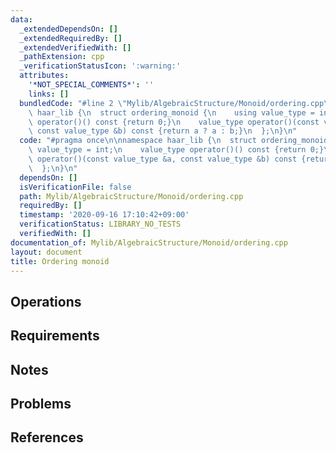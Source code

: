 ```yaml
---
data:
  _extendedDependsOn: []
  _extendedRequiredBy: []
  _extendedVerifiedWith: []
  _pathExtension: cpp
  _verificationStatusIcon: ':warning:'
  attributes:
    '*NOT_SPECIAL_COMMENTS*': ''
    links: []
  bundledCode: "#line 2 \"Mylib/AlgebraicStructure/Monoid/ordering.cpp\"\n\nnamespace\
    \ haar_lib {\n  struct ordering_monoid {\n    using value_type = int;\n    value_type\
    \ operator()() const {return 0;}\n    value_type operator()(const value_type &a,\
    \ const value_type &b) const {return a ? a : b;}\n  };\n}\n"
  code: "#pragma once\n\nnamespace haar_lib {\n  struct ordering_monoid {\n    using\
    \ value_type = int;\n    value_type operator()() const {return 0;}\n    value_type\
    \ operator()(const value_type &a, const value_type &b) const {return a ? a : b;}\n\
    \  };\n}\n"
  dependsOn: []
  isVerificationFile: false
  path: Mylib/AlgebraicStructure/Monoid/ordering.cpp
  requiredBy: []
  timestamp: '2020-09-16 17:10:42+09:00'
  verificationStatus: LIBRARY_NO_TESTS
  verifiedWith: []
documentation_of: Mylib/AlgebraicStructure/Monoid/ordering.cpp
layout: document
title: Ordering monoid
---
```


## Operations

## Requirements

## Notes

## Problems

## References
